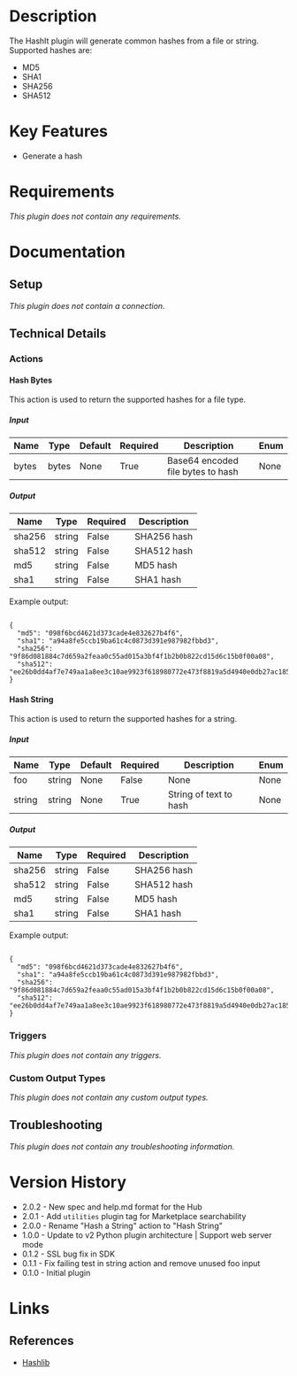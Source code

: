 # Description

The HashIt plugin will generate common hashes from a file or string. Supported hashes are:

* MD5
* SHA1
* SHA256
* SHA512

# Key Features

* Generate a hash

# Requirements

_This plugin does not contain any requirements._

# Documentation

## Setup

_This plugin does not contain a connection._

## Technical Details

### Actions

#### Hash Bytes

This action is used to return the supported hashes for a file type.

##### Input

|Name|Type|Default|Required|Description|Enum|
|----|----|-------|--------|-----------|----|
|bytes|bytes|None|True|Base64 encoded file bytes to hash|None|

##### Output

|Name|Type|Required|Description|
|----|----|--------|-----------|
|sha256|string|False|SHA256 hash|
|sha512|string|False|SHA512 hash|
|md5|string|False|MD5 hash|
|sha1|string|False|SHA1 hash|

Example output:

```

{
  "md5": "098f6bcd4621d373cade4e832627b4f6",
  "sha1": "a94a8fe5ccb19ba61c4c0873d391e987982fbbd3",
  "sha256": "9f86d081884c7d659a2feaa0c55ad015a3bf4f1b2b0b822cd15d6c15b0f00a08",
  "sha512": "ee26b0dd4af7e749aa1a8ee3c10ae9923f618980772e473f8819a5d4940e0db27ac185f8a0e1d5f84f88bc887fd67b143732c304cc5fa9ad8e6f57f50028a8ff"
}

```

#### Hash String

This action is used to return the supported hashes for a string.

##### Input

|Name|Type|Default|Required|Description|Enum|
|----|----|-------|--------|-----------|----|
|foo|string|None|False|None|None|
|string|string|None|True|String of text to hash|None|

##### Output

|Name|Type|Required|Description|
|----|----|--------|-----------|
|sha256|string|False|SHA256 hash|
|sha512|string|False|SHA512 hash|
|md5|string|False|MD5 hash|
|sha1|string|False|SHA1 hash|

Example output:

```

{
  "md5": "098f6bcd4621d373cade4e832627b4f6",
  "sha1": "a94a8fe5ccb19ba61c4c0873d391e987982fbbd3",
  "sha256": "9f86d081884c7d659a2feaa0c55ad015a3bf4f1b2b0b822cd15d6c15b0f00a08",
  "sha512": "ee26b0dd4af7e749aa1a8ee3c10ae9923f618980772e473f8819a5d4940e0db27ac185f8a0e1d5f84f88bc887fd67b143732c304cc5fa9ad8e6f57f50028a8ff"
}

```

### Triggers

_This plugin does not contain any triggers._

### Custom Output Types

_This plugin does not contain any custom output types._

## Troubleshooting

_This plugin does not contain any troubleshooting information._

# Version History

* 2.0.2 - New spec and help.md format for the Hub
* 2.0.1 - Add `utilities` plugin tag for Marketplace searchability
* 2.0.0 - Rename "Hash a String" action to "Hash String"
* 1.0.0 - Update to v2 Python plugin architecture | Support web server mode
* 0.1.2 - SSL bug fix in SDK
* 0.1.1 - Fix failing test in string action and remove unused foo input
* 0.1.0 - Initial plugin

# Links

## References

* [Hashlib](https://docs.python.org/3.4/library/hashlib.html)

